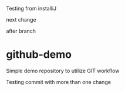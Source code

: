Testing from installiJ

next change


after branch
# github-demo
Simple demo repository to utilize GIT workflow

Testing commit with more than one change